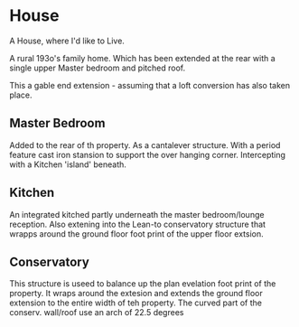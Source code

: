 # House

A House, where I'd like to Live.

A rural 193o's family home. Which has been extended at the rear with a single upper Master bedroom
and pitched roof. 

This a gable end extension - assuming that a loft conversion has also taken place.

## Master Bedroom
Added to the rear of th property. As a cantalever structure. With a period feature cast iron stansion
to support the over hanging corner. Intercepting with a Kitchen 'island' beneath. 

## Kitchen
An integrated kitched partly underneath the master bedroom/lounge reception. Also extening into the 
Lean-to conservatory structure that wrapps around the ground floor foot print of the upper floor extsion.

## Conservatory
This structure is useed to balance up the plan evelation foot print of the property. It wraps
around the extesion and extends the ground floor extension to the entire width of teh property.
The curved part of the conserv. wall/roof use an arch of 22.5 degrees

